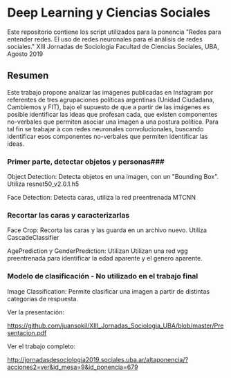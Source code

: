 # Deep Learning y Ciencias Sociales

Este repositorio contiene los script utilizados para la ponencia
"Redes para entender redes. El uso de redes neuronales para el análisis de redes sociales."
XIII Jornadas de Sociologia
Facultad de Ciencias Sociales, UBA, Agosto 2019 

## Resumen

Este trabajo propone analizar las imágenes publicadas en Instagram por referentes de tres agrupaciones políticas argentinas (Unidad Ciudadana, Cambiemos y FIT), bajo el supuesto de que a partir de las imágenes es posible identificar las ideas que profesan cada, que existen componentes no-verbales que permiten asociar una imagen a una postura política. Para tal fin se trabajar ́a con redes neuronales convolucionales, buscando identificar esos componentes no-verbales que permiten identificar las ideas.


### Primer parte, detectar objetos y personas###

Object Detection: Detecta objetos en una imagen, con un "Bounding Box". Utiliza resnet50_v2.0.1.h5

Face Detection: Detecta caras, utiliza la red preentrenada MTCNN


### Recortar las caras y caracterizarlas

Face Crop: Recorta las caras y las guarda en un archivo nuevo. Utiliza CascadeClassifier

AgePrediction y GenderPrediction: Utilizan Utilizan una red vgg preentrenada para identificar la edad aparente y el genero aparente.


### Modelo de clasificación - No utilizado en el trabajo final

Image Classification: Permite clasificar una imagen a partir de distintas categorias de respuesta.


Ver la presentación:

https://github.com/juansokil/XIII_Jornadas_Sociologia_UBA/blob/master/Presentacion.pdf

Ver el trabajo completo:

http://jornadasdesociologia2019.sociales.uba.ar/altaponencia/?acciones2=ver&id_mesa=9&id_ponencia=679
